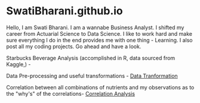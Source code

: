 # SwatiBharani.github.io
Hello, I am Swati Bharani. I am a wannabe Business Analyst. I shifted my career from Actuarial Science to Data Science. I like to work hard and make sure everything I do in the end provides me with one thing - Learning. I also post all my coding projects. Go ahead and have a look.

Starbucks Beverage Analysis (accomplished in R, data sourced from Kaggle,) - 

<p> Data Pre-processing and useful transformations - <a href='https://swatibharani.github.io/Data%20Transformation.nb.html'>Data Tranformation</a></p>
<p>Correlation between all combinations of nutrients and my observations as to the "why's" of the correlations- <a href='https://swatibharani.github.io/Correlation%20Analysis.nb.html'>Correlation Analysis</a></p>

